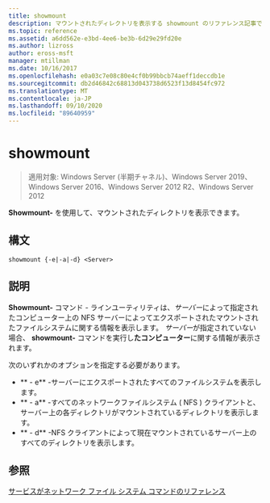 ```yaml
---
title: showmount
description: マウントされたディレクトリを表示する showmount のリファレンス記事です。
ms.topic: reference
ms.assetid: a6dd562e-e3bd-4ee6-be3b-6d29e29fd20e
ms.author: lizross
author: eross-msft
manager: mtillman
ms.date: 10/16/2017
ms.openlocfilehash: e0a03c7e08c80e4cf0b99bbcb74aeff1deccdb1e
ms.sourcegitcommit: db2d46842c68813d043738d6523f13d8454fc972
ms.translationtype: MT
ms.contentlocale: ja-JP
ms.lasthandoff: 09/10/2020
ms.locfileid: "89640959"
---
```

# <a name="showmount"></a>showmount

> 適用対象: Windows Server (半期チャネル)、Windows Server 2019、Windows Server 2016、Windows Server 2012 R2、Windows Server 2012

**Showmount-** を使用して、マウントされたディレクトリを表示できます。

## <a name="syntax"></a>構文
```
showmount {-e|-a|-d} <Server>
```

## <a name="description"></a>説明
**Showmount-** コマンド \- ラインユーティリティは、*サーバー*によって指定されたコンピューター上の NFS サーバーによってエクスポートされたマウントされたファイルシステムに関する情報を表示します。 *サーバー*が指定されていない場合、 **showmount-** コマンドを実行し**たコンピューター**に関する情報が表示されます。

次のいずれかのオプションを指定する必要があります。

- ** \- e** -サーバーにエクスポートされたすべてのファイルシステムを表示します。
- ** \- a** -すべてのネットワークファイルシステム \( NFS \) クライアントと、サーバー上の各ディレクトリがマウントされているディレクトリを表示します。
- ** \- d** -NFS クライアントによって現在マウントされているサーバー上のすべてのディレクトリを表示します。

## <a name="see-also"></a>参照
[サービスがネットワーク ファイル システム コマンドのリファレンス](services-for-network-file-system-command-reference.md)